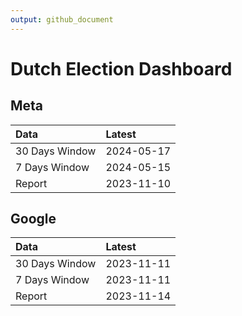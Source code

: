 ```yaml
---
output: github_document
---
```


# Dutch Election Dashboard



## Meta


|Data           |Latest     |
|:--------------|:----------|
|30 Days Window |2024-05-17 |
|7 Days Window  |2024-05-15 |
|Report         |2023-11-10 |

## Google


|Data           |Latest     |
|:--------------|:----------|
|30 Days Window |2023-11-11 |
|7 Days Window  |2023-11-11 |
|Report         |2023-11-14 |
